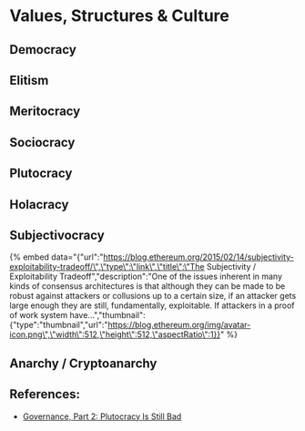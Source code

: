 # Values, Structures & Culture

## Democracy

## Elitism

## Meritocracy

## Sociocracy

## Plutocracy

## Holacracy

## Subjectivocracy

{% embed data="{\"url\":\"https://blog.ethereum.org/2015/02/14/subjectivity-exploitability-tradeoff/\",\"type\":\"link\",\"title\":\"The Subjectivity / Exploitability Tradeoff\",\"description\":\"One of the issues inherent in many kinds of consensus architectures is that although they can be made to be robust against attackers or collusions up to a certain size, if an attacker gets large enough they are still, fundamentally, exploitable. If attackers in a proof of work system have...\",\"thumbnail\":{\"type\":\"thumbnail\",\"url\":\"https://blog.ethereum.org/img/avatar-icon.png\",\"width\":512,\"height\":512,\"aspectRatio\":1}}" %}

## Anarchy / Cryptoanarchy

## References:

* [Governance, Part 2: Plutocracy Is Still Bad](https://vitalik.ca/general/2018/03/28/plutocracy.html)

